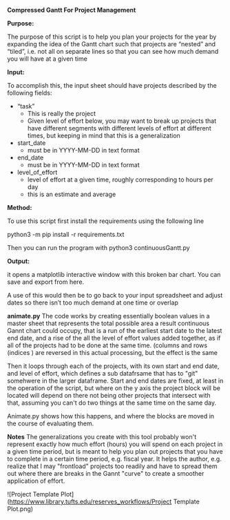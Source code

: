 **Compressed Gantt For Project Management**

**Purpose:**

The purpose of this script is to help you plan your projects for the year by expanding the idea of the Gantt chart such that projects are “nested” and “tiled”, i.e. not all on separate lines so that you can see how much demand you will have at a given time

**Input:**

To accomplish this, the input sheet should have projects described by the following fields:

- “task”
  - This is really the project
  - Given level of effort below, you may want to break up projects that have different segments with different levels of effort at different times, but keeping in mind that this is a generalization
- start_date
  - must be in YYYY-MM-DD in text format
- end_date
  - must be in YYYY-MM-DD in text format
- level_of_effort
  - level of effort at a given time, roughly corresponding to hours per day
  - this is an estimate and average

**Method:**

To use this script first install the requirements using the following line

python3 -m pip install -r requirements.txt

Then you can run the program with python3 continuousGantt.py

**Output:**

it opens a matplotlib interactive window with this broken bar chart. You can save and export from here.

A use of this would then be to go back to your input spreadsheet and adjust dates so there isn’t too much demand at one time or overlap

**animate.py**
The code works by creating essentially boolean values in a master sheet that represents the total possible area a result continuous Gannt chart 
could occupy, that is a run of the earliest start date to the latest end date, and a rise of the all the level of effort values added together, as if 
all of the projects had to be done at the same time.  (columns and rows (indices ) are reversed in this actual processing, but the effect is the same

Then it loops through each of the projects, with its own start and end date, and level of effort, which defines a sub datafrsame that has to "git" somehwere in the 
larger dataframe.   Start and end dates are fixed, at least in the operation of the script, but where on the y axis the project block will be located
will depend on there not being other projects that intersect with that, assuming you can't do two things at the same time on the same day.

Animate.py shows how this happens, and where the blocks are moved in the course of evaluating them.


**Notes**
The generalizations you create with this tool probably won't represent exactly how much effort (hours) you will spend on each project in a given time period,
but is meant to help you plan out projects that you have to complete in a certain time period, e.g. fiscal year.   It helps the author, e.g. 
realize that I may "frontload" projects too readily and have to spread them out where there are breaks in the Gannt "curve" to create a smoother application of effort.


![Project Template Plot](https://www.library.tufts.edu/reserves_workflows/Project Template Plot.png)